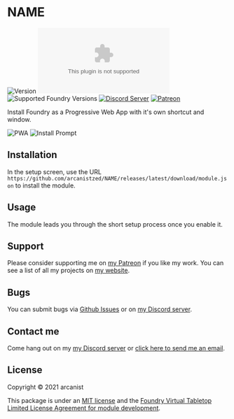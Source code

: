 # NAME

![Version](https://img.shields.io/github/v/tag/arcanistzed/NAME?label=Version&style=flat-square&color=2577a1) ![Latest Release Download Count](https://img.shields.io/github/downloads/arcanistzed/NAME/latest/module.zip?label=Downloads&style=flat-square&color=9b43a8) ![Supported Foundry Versions](https://img.shields.io/endpoint?url=https://foundryshields.com/version?url=https://raw.githubusercontent.com/arcanistzed/NAME/main/module.json&style=flat-square&color=ff6400) [![Discord Server](https://img.shields.io/badge/-Discord-%232c2f33?style=flat-square&logo=discord)](https://discord.gg/AAkZWWqVav) [![Patreon](https://img.shields.io/badge/-Patreon-%23141518?style=flat-square&logo=patreon)](https://www.patreon.com/bePatron?u=15896855)

Install Foundry as a Progressive Web App with it's own shortcut and window.

![PWA](https://img.shields.io/badge/PWA-%23141518?style=flat-square&logo=pwa)
![Install Prompt](https://i.imgur.com/sJx1x0u.png)

## Installation

In the setup screen, use the URL `https://github.com/arcanistzed/NAME/releases/latest/download/module.json` to install the module.

## Usage

The module leads you through the short setup process once you enable it.

## Support

Please consider supporting me on [my Patreon](https://patreon.com/arcanistzed) if you like my work. You can see a list of all my projects on [my website](https://arcanist.me).

## Bugs

You can submit bugs via [Github Issues](https://github.com/arcanistzed/NAME/issues/new/choose) or on [my Discord server](https://discord.gg/AAkZWWqVav).

## Contact me

Come hang out on my [my Discord server](https://discord.gg/AAkZWWqVav) or [click here to send me an email](mailto:arcanistzed@gmail.com?subject=NAME%20module%20for%20Foundry%20VTT).

## License

Copyright © 2021 arcanist

This package is under an [MIT license](LICENSE) and the [Foundry Virtual Tabletop Limited License Agreement for module development](https://foundryvtt.com/article/license/).
